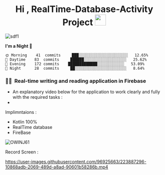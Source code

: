 
<h1 align="center">Hi ,  RealTime-Database-Activity Project  <img src="https://media.giphy.com/media/hvRJCLFzcasrR4ia7z/giphy.gif" width="35"></h1>

![sdf1](https://user-images.githubusercontent.com/96925663/235403287-37ef651e-f884-44a2-bcd8-d58619e1d00d.png)

 <!--START_SECTION:waka-->
**I'm a Night 🦉** 

```text
🌞 Morning    41  commits     ███░░░░░░░░░░░░░░░░░░░░░░   12.65% 
🌆 Daytime    83  commits     ██████░░░░░░░░░░░░░░░░░░░   25.62% 
🌃 Evening    172 commits    █████████████░░░░░░░░░░░░   53.09% 
🌙 Night      28  commits     ██░░░░░░░░░░░░░░░░░░░░░░░   8.64%

```

### 🤝🏻 &nbsp;Real-time writing and reading application in Firebase


- An explanatory video below for the application to work clearly and fully with the required tasks :
- 
Implimntaions :

- Kotlin 100%
- RealTime database
- FireBase


![OWINJ61](https://user-images.githubusercontent.com/96925663/226142126-5de503a4-a447-422a-bb7e-cb0e0b3030d0.png)

Record Screen :

https://user-images.githubusercontent.com/96925663/223887296-10868adb-2069-489d-a8ad-90601b58286b.mp4

